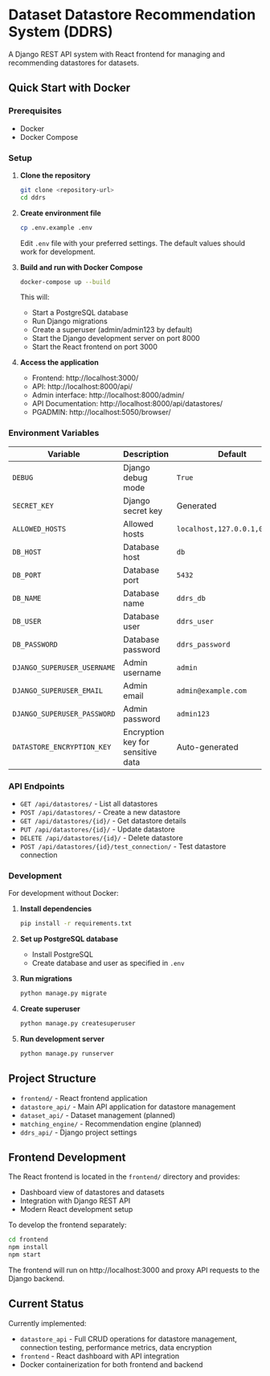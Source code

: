 # Dataset Datastore Recommendation System (DDRS)

A Django REST API system with React frontend for managing and recommending datastores for datasets.

## Quick Start with Docker

### Prerequisites
- Docker
- Docker Compose

### Setup

1. **Clone the repository**
   ```bash
   git clone <repository-url>
   cd ddrs
   ```

2. **Create environment file**
   ```bash
   cp .env.example .env
   ```
   
   Edit `.env` file with your preferred settings. The default values should work for development.

3. **Build and run with Docker Compose**
   ```bash
   docker-compose up --build
   ```

   This will:
   - Start a PostgreSQL database
   - Run Django migrations
   - Create a superuser (admin/admin123 by default)
   - Start the Django development server on port 8000
   - Start the React frontend on port 3000

4. **Access the application**
   - Frontend: http://localhost:3000/
   - API: http://localhost:8000/api/
   - Admin interface: http://localhost:8000/admin/
   - API Documentation: http://localhost:8000/api/datastores/
   - PGADMIN: http://localhost:5050/browser/

### Environment Variables

| Variable | Description | Default |
|----------|-------------|---------|
| `DEBUG` | Django debug mode | `True` |
| `SECRET_KEY` | Django secret key | Generated |
| `ALLOWED_HOSTS` | Allowed hosts | `localhost,127.0.0.1,0.0.0.0` |
| `DB_HOST` | Database host | `db` |
| `DB_PORT` | Database port | `5432` |
| `DB_NAME` | Database name | `ddrs_db` |
| `DB_USER` | Database user | `ddrs_user` |
| `DB_PASSWORD` | Database password | `ddrs_password` |
| `DJANGO_SUPERUSER_USERNAME` | Admin username | `admin` |
| `DJANGO_SUPERUSER_EMAIL` | Admin email | `admin@example.com` |
| `DJANGO_SUPERUSER_PASSWORD` | Admin password | `admin123` |
| `DATASTORE_ENCRYPTION_KEY` | Encryption key for sensitive data | Auto-generated |

### API Endpoints

- `GET /api/datastores/` - List all datastores
- `POST /api/datastores/` - Create a new datastore
- `GET /api/datastores/{id}/` - Get datastore details
- `PUT /api/datastores/{id}/` - Update datastore
- `DELETE /api/datastores/{id}/` - Delete datastore
- `POST /api/datastores/{id}/test_connection/` - Test datastore connection

### Development

For development without Docker:

1. **Install dependencies**
   ```bash
   pip install -r requirements.txt
   ```

2. **Set up PostgreSQL database**
   - Install PostgreSQL
   - Create database and user as specified in `.env`

3. **Run migrations**
   ```bash
   python manage.py migrate
   ```

4. **Create superuser**
   ```bash
   python manage.py createsuperuser
   ```

5. **Run development server**
   ```bash
   python manage.py runserver
   ```

## Project Structure

- `frontend/` - React frontend application
- `datastore_api/` - Main API application for datastore management
- `dataset_api/` - Dataset management (planned)
- `matching_engine/` - Recommendation engine (planned)
- `ddrs_api/` - Django project settings

## Frontend Development

The React frontend is located in the `frontend/` directory and provides:
- Dashboard view of datastores and datasets
- Integration with Django REST API
- Modern React development setup

To develop the frontend separately:

```bash
cd frontend
npm install
npm start
```

The frontend will run on http://localhost:3000 and proxy API requests to the Django backend.

## Current Status

Currently implemented:
- `datastore_api` - Full CRUD operations for datastore management, connection testing, performance metrics, data encryption
- `frontend` - React dashboard with API integration
- Docker containerization for both frontend and backend
